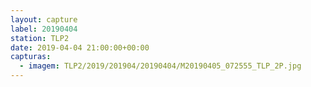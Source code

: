 ```yaml
---
layout: capture
label: 20190404
station: TLP2
date: 2019-04-04 21:00:00+00:00
capturas:
  - imagem: TLP2/2019/201904/20190404/M20190405_072555_TLP_2P.jpg
---
```

